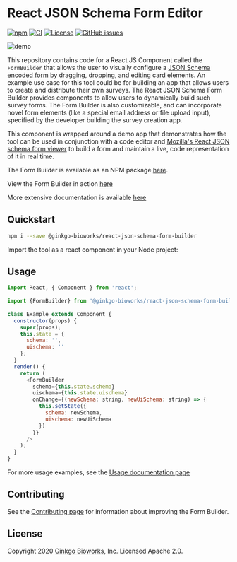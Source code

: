 # React JSON Schema Form Editor

[![npm](https://img.shields.io/npm/v/@ginkgo-bioworks/react-json-schema-form-builder)](https://www.npmjs.com/package/@ginkgo-bioworks/react-json-schema-form-builder)
[![CI](https://github.com/ginkgobioworks/react-json-schema-form-builder/workflows/CI/badge.svg?branch=main)](https://github.com/ginkgobioworks/react-json-schema-form-builder/actions)
[![License](https://img.shields.io/badge/License-Apache%202.0-blue.svg)](https://opensource.org/licenses/Apache-2.0)
[![GitHub issues](https://img.shields.io/github/issues-raw/ginkgobioworks/react-json-schema-form-builder)](https://github.com/ginkgobioworks/react-json-schema-form-builder/issues)


![demo](https://react-json-schema-form-builder.readthedocs.io/en/latest/img/visualDemo.gif)

This repository contains code for a React JS Component called the `FormBuilder` that allows the user to visually configure a [JSON Schema encoded form](https://json-schema.org/) by dragging, dropping, and editing card elements. An example use case for this tool could be for building an app that allows users to create and distribute their own surveys. The React JSON Schema Form Builder provides components to allow users to dynamically build such survey forms. The Form Builder is also customizable, and can incorporate novel form elements (like a special email address or file upload input), specified by the developer building the survey creation app.

This component is wrapped around a demo app that demonstrates how the tool can be used in conjunction with a code editor and [Mozilla's React JSON schema form viewer](https://github.com/rjsf-team/react-jsonschema-form) to build a form and maintain a live, code representation of it in real time.

The Form Builder is available as an NPM package [here](https://www.npmjs.com/package/@ginkgo-bioworks/react-json-schema-form-builder).

View the Form Builder in action [here](https://ginkgobioworks.github.io/react-json-schema-form-builder/)

More extensive documentation is available [here](https://react-json-schema-form-builder.readthedocs.io/en/main/)

## Quickstart

```bash
npm i --save @ginkgo-bioworks/react-json-schema-form-builder
```

Import the tool as a react component in your Node project:

## Usage

```javascript
import React, { Component } from 'react';
 
import {FormBuilder} from '@ginkgo-bioworks/react-json-schema-form-builder';
 
class Example extends Component {
  constructor(props) {
    super(props);
    this.state = {
      schema: '',
      uischema: ''
    };
  }
  render() {
    return (
      <FormBuilder
        schema={this.state.schema}
        uischema={this.state.uischema}
        onChange={(newSchema: string, newUiSchema: string) => {
          this.setState({
            schema: newSchema,
            uischema: newUiSchema
          })
        }}
      />
    );
  }
}
```

For more usage examples, see the [Usage documentation page](https://react-json-schema-form-builder.readthedocs.io/en/latest/Usage/)

## Contributing

See the [Contributing page](https://github.com/ginkgobioworks/react-json-schema-form-builder/blob/main/CONTRIBUTING.md) for information about improving the Form Builder.

## License

Copyright 2020 [Ginkgo Bioworks](https://www.ginkgobioworks.com/), Inc. Licensed Apache 2.0.

